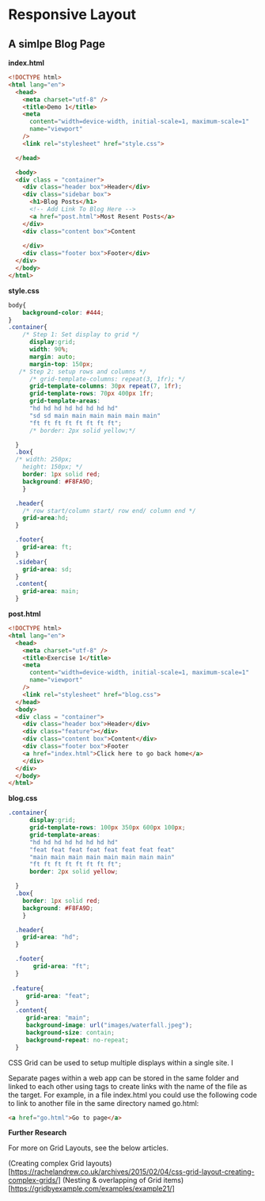 # Responsive Layout

## A simlpe Blog Page

**index.html**

```html
<!DOCTYPE html>
<html lang="en">
  <head>
    <meta charset="utf-8" />
    <title>Demo 1</title>
    <meta
      content="width=device-width, initial-scale=1, maximum-scale=1"
      name="viewport"
    />
    <link rel="stylesheet" href="style.css">

  </head>

  <body>
  <div class = "container">
    <div class="header box">Header</div>
    <div class="sidebar box">
      <h1>Blog Posts</h1>
      <!-- Add Link To Blog Here -->
      <a href="post.html">Most Resent Posts</a>
    </div>
    <div class="content box">Content
    
    </div>
    <div class="footer box">Footer</div>
  </div>
  </body>
</html>
```

**style.css**

```css
body{
    background-color: #444;
}
.container{
    /* Step 1: Set display to grid */
      display:grid;
      width: 90%;
      margin: auto;
      margin-top: 150px;
   /* Step 2: setup rows and columns */
      /* grid-template-columns: repeat(3, 1fr); */
      grid-template-columns: 30px repeat(7, 1fr);
      grid-template-rows: 70px 400px 1fr;
      grid-template-areas: 
      "hd hd hd hd hd hd hd hd"
      "sd sd main main main main main main"
      "ft ft ft ft ft ft ft ft";
      /* border: 2px solid yellow;*/

  }
  .box{
  /* width: 250px;
    height: 150px; */
    border: 1px solid red;
    background: #F8FA9D;
    }

  .header{
    /* row start/column start/ row end/ column end */
    grid-area:hd;
  }

  .footer{
    grid-area: ft;  
  }
  .sidebar{
    grid-area: sd;
  }
  .content{
    grid-area: main;
  }
```

**post.html**

```html
<!DOCTYPE html>
<html lang="en">
  <head>
    <meta charset="utf-8" />
    <title>Exercise 1</title>
    <meta
      content="width=device-width, initial-scale=1, maximum-scale=1"
      name="viewport"
    />
    <link rel="stylesheet" href="blog.css">
  </head>
  <body>
  <div class = "container">
    <div class="header box">Header</div>
    <div class="feature"></div>
    <div class="content box">Content</div>
    <div class="footer box">Footer
    <a href="index.html">Click here to go back home</a>
    </div>
  </div>
  </body>
</html>
```
**blog.css**

```css
.container{
      display:grid;
      grid-template-rows: 100px 350px 600px 100px; 
      grid-template-areas: 
      "hd hd hd hd hd hd hd hd"
      "feat feat feat feat feat feat feat feat"
      "main main main main main main main main"
      "ft ft ft ft ft ft ft ft";
      border: 2px solid yellow;

  }
  .box{
    border: 1px solid red;
    background: #F8FA9D;
    }

  .header{
    grid-area: "hd";
  }    

  .footer{
       grid-area: "ft";
  }
      
 .feature{
     grid-area: "feat";
  }
  .content{
     grid-area: "main";
     background-image: url("images/waterfall.jpeg");
     background-size: contain;
     background-repeat: no-repeat;
  }
```


CSS Grid can be used to setup multiple displays within a single site. I

Separate pages within a web app can be stored in the same folder and linked to each other using <a> tags to create links with the name of the file as the target. For example, in a file index.html you could use the following code to link to another file in the same directory named go.html:

```html
<a href="go.html">Go to page</a>
```

**Further Research**

For more on Grid Layouts, see the below articles.

(Creating complex Grid layouts)[https://rachelandrew.co.uk/archives/2015/02/04/css-grid-layout-creating-complex-grids/]
(Nesting & overlapping of Grid items)[https://gridbyexample.com/examples/example21/]

